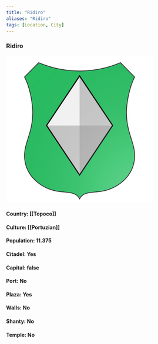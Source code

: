 ```yaml
---
title: "Ridiro"
aliases: "Ridiro"
tags: [Location, City]
---
```

### Ridiro
![](attachment/3057cf2ecbb32a98869a8cdc8e9544e0.svg)

#### Country: [[Topoco]]

#### Culture: [[Portuzian]]

#### Population: 11.375

#### Citadel: Yes

#### Capital: false

#### Port: No

#### Plaza: Yes

#### Walls: No

#### Shanty: No

#### Temple: No

